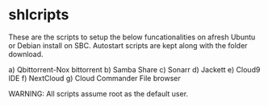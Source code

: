 # shlcripts
These are the scripts to setup the below funcationalities on afresh Ubuntu or Debian install on SBC.
Autostart scripts are kept along with the folder download. 

a) Qbittorrent-Nox bittorrent
b) Samba Share
c) Sonarr
d) Jackett
e) Cloud9 IDE
f) NextCloud
g) Cloud Commander File browser


WARNING: All scripts assume root as the default user. 
